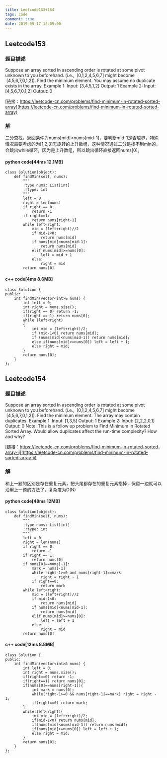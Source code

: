 ```yaml
---
title: Leetcode153+154
tags: code
comment: true
date: 2019-09-17 12:09:00
---
```

## Leetcode153
### 题目描述
Suppose an array sorted in ascending order is rotated at some pivot unknown to you beforehand.
(i.e.,  [0,1,2,4,5,6,7] might become  [4,5,6,7,0,1,2]).
Find the minimum element.
You may assume no duplicate exists in the array.
Example 1:
Input: [3,4,5,1,2] 
Output: 1
Example 2:
Input: [4,5,6,7,0,1,2]
Output: 0

[链接：https://leetcode-cn.com/problems/find-minimum-in-rotated-sorted-array](https://leetcode-cn.com/problems/find-minimum-in-rotated-sorted-array)
### 解
二分查找，返回条件为nums[mid]<nums[mid-1]，要判断mid-1是否越界，特殊情况需要考虑的为[1,2,3]无旋转的上升数组，这种情况通过二分是找不到min的，会跳出while循环，因为是上升数组，所以跳出循环直接返回nums[0]。
#### python code[44ms 12.1MB]
```
class Solution(object):
    def findMin(self, nums):
        """
        :type nums: List[int]
        :rtype: int
        """
        left = 0
        right = len(nums)
        if right == 0:
            return -1
        if right==1:
            return nums[right-1]
        while left<right:
            mid = (left+right)//2
            if mid-1<0:
                return nums[mid]
            if nums[mid]<nums[mid-1]:
                return nums[mid]
            elif nums[mid]>=nums[0]:
                left = mid + 1
            else:
                right = mid
        return nums[0]
```
#### c++ code[4ms 8.6MB]
```
class Solution {
public:
    int findMin(vector<int>& nums) {
        int left = 0;
        int right = nums.size();
        if(right == 0) return -1;
        if(right == 1) return nums[0];
        while (left<right)
        {
            int mid = (left+right)/2;
            if (mid-1<0) return nums[mid];
            if (nums[mid]<nums[mid-1]) return nums[mid];
            else if(nums[mid]>=nums[0]) left = left + 1;
            else right = mid;
        }
        return nums[0];
    }
};
```
## Leetcode154
### 题目描述
Suppose an array sorted in ascending order is rotated at some pivot unknown to you beforehand.
(i.e.,  [0,1,2,4,5,6,7] might become  [4,5,6,7,0,1,2]).
Find the minimum element.
The array may contain duplicates.
Example 1:
Input: [1,3,5]
Output: 1
Example 2:
Input: [2,2,2,0,1]
Output: 0
Note:
This is a follow up problem to Find Minimum in Rotated Sorted Array.
Would allow duplicates affect the run-time complexity? How and why?

[链接：https://leetcode-cn.com/problems/find-minimum-in-rotated-sorted-array-ii](https://leetcode-cn.com/problems/find-minimum-in-rotated-sorted-array-ii)
### 解
和上一题的区别是存在重复元素，把头尾都存在的重复元素掐掉，保留一边就可以沿用上一题的方法了，复杂度为O(N)
#### python code[48ms 12MB]
```
class Solution(object):
    def findMin(self, nums):
        """
        :type nums: List[int]
        :rtype: int
        """
        left = 0
        right = len(nums)
        if right == 0:
            return -1
        if right == 1:
            return nums[0]
        if nums[0]==nums[-1]:
            mark = nums[-1]
            while right-1>=0 and nums[right-1]==mark:
                right = right - 1
            if right==0:
                return mark
        while left<right:
            mid = (left+right)//2
            if mid-1<0:
                return nums[mid]
            if nums[mid]<nums[mid-1]:
                return nums[mid]
            elif nums[mid]>=nums[0]:
                left = left + 1
            else:
                right = mid
        return nums[0]
```
#### c++ code[12ms 8.8MB]
```
class Solution {
public:
    int findMin(vector<int>& nums) {
        int left = 0;
        int right = nums.size();
        if(right==0) return -1;
        if(right==1) return nums[0];
        if(nums[0]==nums[right-1]){
            int mark = nums[0];
            while(right-1>=0 && nums[right-1]==mark) right = right - 1;
            if(right==0) return mark;
        }
        while(left<right){
            int mid = (left+right)/2;
            if(mid-1<0) return nums[mid];
            if(nums[mid]<nums[mid-1]) return nums[mid];
            if(nums[mid]>=nums[0]) left = left + 1;
            else right = mid;
        }
        return nums[0];
    }
};
```

